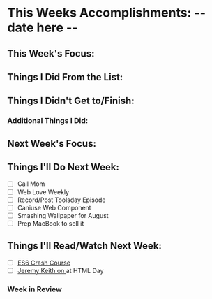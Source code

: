 # This Weeks Accomplishments: -- date here --

## This Week's Focus:

## Things I Did From the List:

## Things I Didn't Get to/Finish:

### Additional Things I Did:

## Next Week's Focus:

## Things I'll Do Next Week:

- [ ] Call Mom
- [ ] Web Love Weekly
- [ ] Record/Post Toolsday Episode
- [ ] Caniuse Web Component
- [ ] Smashing Wallpaper for August
- [ ] Prep MacBook to sell it

## Things I'll Read/Watch Next Week:

- [ ] [ES6 Crash Course](https://laracasts.com/series/es6-cliffsnotes)
- [ ] [Jeremy Keith on <a> at HTML Day](https://vimeo.com/172794545)

### Week in Review
